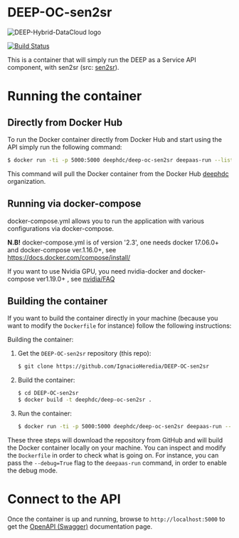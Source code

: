 DEEP-OC-sen2sr
============================================

![DEEP-Hybrid-DataCloud logo](https://docs.deep-hybrid-datacloud.eu/en/latest/_static/logo.png)

[![Build Status](https://jenkins.indigo-datacloud.eu:8080/buildStatus/icon?job=Pipeline-as-code/DEEP-OC-org/DEEP-OC-sen2sr/master)](https://jenkins.indigo-datacloud.eu:8080/job/Pipeline-as-code/job/DEEP-OC-org/job/DEEP-OC-sen2sr/job/master)

This is a container that will simply run the DEEP as a Service API component,
with sen2sr (src: [sen2sr](https://github.com/deephdc/sen2sr)).

    
# Running the container

## Directly from Docker Hub

To run the Docker container directly from Docker Hub and start using the API
simply run the following command:

```bash
$ docker run -ti -p 5000:5000 deephdc/deep-oc-sen2sr deepaas-run --listen-ip=0.0.0.0
```

This command will pull the Docker container from the Docker Hub
[deephdc](https://hub.docker.com/u/deephdc/) organization.

## Running via docker-compose

docker-compose.yml allows you to run the application with various configurations via docker-compose.

**N.B!** docker-compose.yml is of version '2.3', one needs docker 17.06.0+ and docker-compose ver.1.16.0+, see https://docs.docker.com/compose/install/

If you want to use Nvidia GPU, you need nvidia-docker and docker-compose ver1.19.0+ , see [nvidia/FAQ](https://github.com/NVIDIA/nvidia-docker/wiki/Frequently-Asked-Questions#do-you-support-docker-compose)


## Building the container

If you want to build the container directly in your machine (because you want
to modify the `Dockerfile` for instance) follow the following instructions:

Building the container:

1. Get the `DEEP-OC-sen2sr` repository (this repo):

    ```bash
    $ git clone https://github.com/IgnacioHeredia/DEEP-OC-sen2sr
    ```

2. Build the container:

    ```bash
    $ cd DEEP-OC-sen2sr
    $ docker build -t deephdc/deep-oc-sen2sr .
    ```

3. Run the container:

    ```bash
    $ docker run -ti -p 5000:5000 deephdc/deep-oc-sen2sr deepaas-run --listen-ip=0.0.0.0
    ```

These three steps will download the repository from GitHub and will build the
Docker container locally on your machine. You can inspect and modify the
`Dockerfile` in order to check what is going on. For instance, you can pass the
`--debug=True` flag to the `deepaas-run` command, in order to enable the debug
mode.

# Connect to the API

Once the container is up and running, browse to `http://localhost:5000` to get
the [OpenAPI (Swagger)](https://www.openapis.org/) documentation page.
